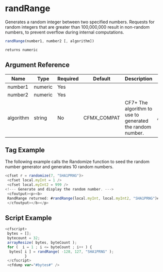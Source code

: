 # randRange

Generates a random integer between two specified numbers.
 Requests for random integers that are greater than 100,000,000
 result in non-random numbers, to prevent overflow during
 internal computations.

```javascript
randRange(number1, number2 [, algorithm])
```

```javascript
returns numeric
```

## Argument Reference

| Name | Type | Required | Default | Description | Values |
| --- | --- | --- | --- | --- | --- |
| number1 | numeric | Yes |  |  |  |
| number2 | numeric | Yes |  |  |  |
| algorithm | string | No | CFMX_COMPAT | CF7+ The algorithm to use to generated the random number. | /Users/garethedwards/development/github/cfdocs/docs/functions/randrange.md|NativePRNGNonBlocking |

## Tag Example

The following example calls the Randomize function to seed the random number generator and generates 10 random numbers.

```javascript
<cfset r = randomize(7, "SHA1PRNG")> 
 <cfset local.myInt = 1 /> 
 <cfset local.myInt2 = 999 /> 
<!--- Generate and display the random number. ---> 
 <cfoutput><p><b> 
 RandRange returned: #randRange(local.myInt, local.myInt2, "SHA1PRNG")# 
 </cfoutput></b></p>
```

## Script Example

```javascript
<cfscript> 
 bytes = []; 
 bytecount = 32; 
 arrayResize( bytes, byteCount ); 
 for (  i = 1 ; i <= byteCount ; i++ ) { 
  bytes[ i ] = randRange( -128, 127, "SHA1PRNG" ); 
         } 
 </cfscript> 
 <cfdump var="#bytes#" />
```
